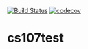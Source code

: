 [![Build Status](https://travis-ci.org/YangXiang-Sunny/cs107test.svg?branch=main)](https://travis-ci.org/YangXiang-Sunny/cs107test)
[![codecov](https://codecov.io/gh/YangXiang-Sunny/cs107test/branch/main/graph/badge.svg?token=UT2PO3M2T1)](undefined)

# cs107test
